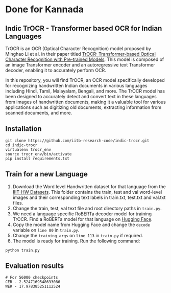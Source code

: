 # Done for Kannada

## Indic TrOCR - Transformer based OCR for Indian Languages

TrOCR is an OCR (Optical Character Recognition) model proposed by Minghao Li et al. in their paper titled <a href="https://arxiv.org/abs/2109.10282">TrOCR: Transformer-based Optical Character Recognition with Pre-trained Models</a>. This model is composed of an image Transformer encoder and an autoregressive text Transformer decoder, enabling it to accurately perform OCR.

In this repository, you will find TrOCR, an OCR model specifically developed for recognizing handwritten Indian documents in various languages including Hindi, Tamil, Malayalam, Bengali, and more. The TrOCR model has been designed to accurately detect and convert text in these languages from images of handwritten documents, making it a valuable tool for various applications such as digitizing old documents, extracting information from scanned documents, and more.

## Installation

```
git clone https://github.com/iitb-research-code/indic-trocr.git
cd indic-trocr
virtualenv trocr_env
source trocr_env/bin/activate
pip install requirements.txt
```

## Train for a new Language

1. Download the Word level Handwritten dataset for that language from the [IIIT-HW Datasets](http://cvit.iiit.ac.in/research/projects/cvit-projects/indic-hw-data). This folder contains the train, test and val word-level images and their corresponding text labels in train.txt, test.txt and val.txt files.
2. Change the train, test, val text file and root directory paths in ``train.py``.
3. We need a language specific RoBERTa decoder model for training TrOCR. Find a RoBERTa model for that language on [Hugging Face](http://huggingface.co). 
4. Copy the model name from Hugging Face and change the ``decode`` variable on ``line 80`` in ``train.py``.
5. Change the ``training_args`` on ``line 113`` in ``train.py`` if required.
6. The model is ready for training. Run the following command:
```
python train.py
```

## Evaluation results

```
# For 56000 checkpoints 
CER - 2.5247169548633086
WER - 17.978385251112524
```


